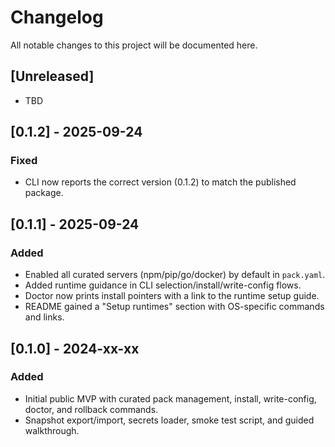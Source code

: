 # Changelog

All notable changes to this project will be documented here.

## [Unreleased]
- TBD

## [0.1.2] - 2025-09-24
### Fixed
- CLI now reports the correct version (0.1.2) to match the published package.


## [0.1.1] - 2025-09-24
### Added
- Enabled all curated servers (npm/pip/go/docker) by default in `pack.yaml`.
- Added runtime guidance in CLI selection/install/write-config flows.
- Doctor now prints install pointers with a link to the runtime setup guide.
- README gained a "Setup runtimes" section with OS-specific commands and links.

## [0.1.0] - 2024-xx-xx
### Added
- Initial public MVP with curated pack management, install, write-config, doctor, and rollback commands.
- Snapshot export/import, secrets loader, smoke test script, and guided walkthrough.
